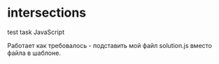 # intersections
test task JavaScript

Работает как требовалось - подставить мой файл solution.js вместо файла в шаблоне.
